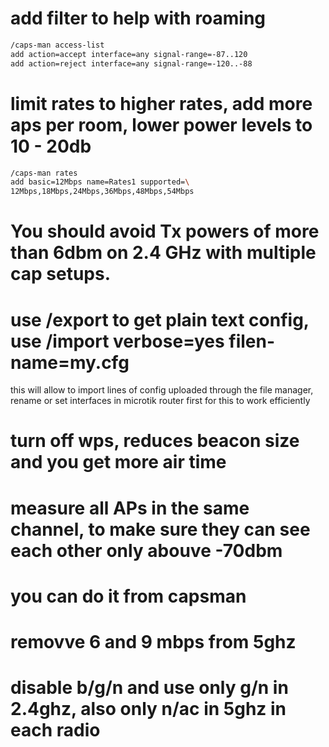 # add filter to help with roaming

```bash
/caps-man access-list
add action=accept interface=any signal-range=-87..120
add action=reject interface=any signal-range=-120..-88
```

# limit rates to higher rates, add more aps per room, lower power levels to 10 - 20db

```bash
/caps-man rates
add basic=12Mbps name=Rates1 supported=\
12Mbps,18Mbps,24Mbps,36Mbps,48Mbps,54Mbps
```

# You should avoid Tx powers of more than 6dbm on 2.4 GHz with multiple cap setups.

# use /export to get plain text config, use /import verbose=yes filen-name=my.cfg

this will allow to import lines of config uploaded through the file manager, rename or set interfaces
in microtik router first for this to work efficiently

# turn off wps, reduces beacon size and you get more air time

# measure all APs in the same channel, to make sure they can see each other only abouve -70dbm

# you can do it from capsman

# removve 6 and 9 mbps from 5ghz

# disable b/g/n and use only g/n in 2.4ghz, also only n/ac in 5ghz in each radio
